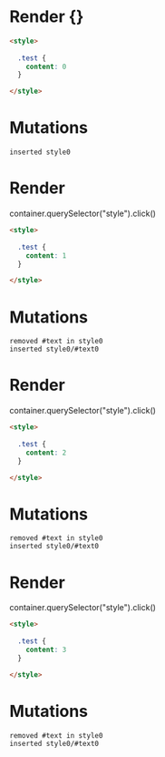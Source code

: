 # Render {}
```html
<style>
  
  .test {
    content: 0
  }

</style>
```

# Mutations
```
inserted style0
```


# Render 
container.querySelector("style").click()

```html
<style>
  
  .test {
    content: 1
  }

</style>
```

# Mutations
```
removed #text in style0
inserted style0/#text0
```


# Render 
container.querySelector("style").click()

```html
<style>
  
  .test {
    content: 2
  }

</style>
```

# Mutations
```
removed #text in style0
inserted style0/#text0
```


# Render 
container.querySelector("style").click()

```html
<style>
  
  .test {
    content: 3
  }

</style>
```

# Mutations
```
removed #text in style0
inserted style0/#text0
```